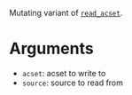 Mutating variant of [`read_acset`](@ref).

# Arguments

  * `acset`: acset to write to
  * `source`: source to read from
